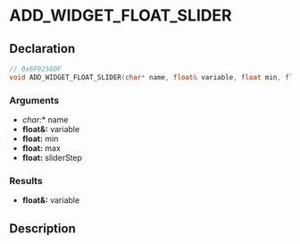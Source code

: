 # ADD_WIDGET_FLOAT_SLIDER

## Declaration
```cpp
// 0x6F9256DF
void ADD_WIDGET_FLOAT_SLIDER(char* name, float& variable, float min, float max, float sliderStep);
```

### Arguments
- **char*:** name
- **float&:** variable
- **float:** min
- **float:** max
- **float:** sliderStep

### Results
- **float&:** variable

## Description
